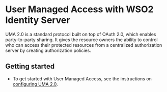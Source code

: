 # User Managed Access with WSO2 Identity Server

UMA 2.0 is a standard protocol built on top of OAuth 2.0, which enables party-to-party sharing. It gives the resource owners the ability to control who can access their protected resources from a centralized authorization server by creating authorization policies.

## Getting started

* To get started with User Managed Access, see the instructions on [configuring UMA 2.0](config.md).  
